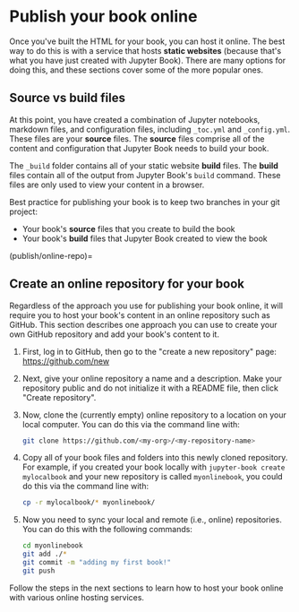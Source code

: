 # Publish your book online

Once you've built the HTML for your book, you can host it online.
The best way to do this is with a service that hosts **static websites**
(because that's what you have just created with Jupyter Book). There are many options for doing this, and these sections cover some of the
more popular ones.

## Source vs build files

At this point, you have created a combination of Jupyter notebooks, markdown files, and configuration files, including `_toc.yml` and `_config.yml`.
These files are your __source__ files.
The __source__ files comprise all of the content and configuration that Jupyter Book needs to build your book.


The `_build` folder contains all of your static website __build__ files.
The __build__ files contain all of the output from Jupyter Book's `build` command.
These files are only used to view your content in a browser.

Best practice for publishing your book is to keep two branches in your git project:

- Your book's __source__ files that you create to build the book
- Your book's __build__ files that Jupyter Book created to view the book


(publish/online-repo)=
## Create an online repository for your book

Regardless of the approach you use for publishing your book online, it will require
you to host your book's content in an online repository such as GitHub. This section describes one approach you can use to create your own GitHub repository and add your book's content to it.

1. First, log in to GitHub, then go to the "create a new repository" page: <https://github.com/new>

2. Next, give your online repository a name and a description. Make your repository public and do not initialize it with a README file, then click "Create repository".

3. Now, clone the (currently empty) online repository to a location on your local computer. You can do this via the command line with:

   ```bash
   git clone https://github.com/<my-org>/<my-repository-name>
   ```

4. Copy all of your book files and folders into this newly cloned repository. For example, if you created your book locally with `jupyter-book create mylocalbook` and your new repository is called `myonlinebook`, you could do this via the command line with:

   ```bash
   cp -r mylocalbook/* myonlinebook/
   ```

5. Now you need to sync your local and remote (i.e., online) repositories. You can do this with the following commands:

   ```bash
   cd myonlinebook
   git add ./*
   git commit -m "adding my first book!"
   git push
   ```

Follow the steps in the next sections to learn how to host your book online with various
online hosting services.
